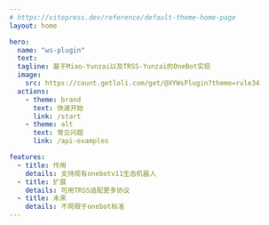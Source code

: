 ```yaml
---
# https://vitepress.dev/reference/default-theme-home-page
layout: home

hero:
  name: "ws-plugin"
  text: 
  tagline: 基于Miao-Yunzai以及TRSS-Yunzai的OneBot实现
  image: 
    src: https://count.getloli.com/get/@XYWsPlugin?theme=rule34
  actions:
    - theme: brand
      text: 快速开始
      link: /start
    - theme: alt
      text: 常见问题
      link: /api-examples

features:
  - title: 作用
    details: 支持现有onebotv11生态机器人
  - title: 扩展
    details: 可用TRSS适配更多协议
  - title: 未来
    details: 不局限于onebot标准
---
```


